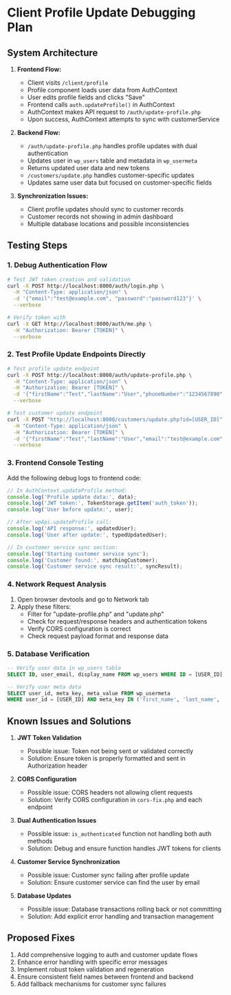 # Client Profile Update Debugging Plan

## System Architecture

1. **Frontend Flow:**
   - Client visits `/client/profile`
   - Profile component loads user data from AuthContext
   - User edits profile fields and clicks "Save"
   - Frontend calls `auth.updateProfile()` in AuthContext
   - AuthContext makes API request to `/auth/update-profile.php`
   - Upon success, AuthContext attempts to sync with customerService

2. **Backend Flow:**
   - `/auth/update-profile.php` handles profile updates with dual authentication
   - Updates user in `wp_users` table and metadata in `wp_usermeta`
   - Returns updated user data and new tokens
   - `/customers/update.php` handles customer-specific updates
   - Updates same user data but focused on customer-specific fields

3. **Synchronization Issues:**
   - Client profile updates should sync to customer records
   - Customer records not showing in admin dashboard
   - Multiple database locations and possible inconsistencies

## Testing Steps

### 1. Debug Authentication Flow

```bash
# Test JWT token creation and validation
curl -X POST http://localhost:8000/auth/login.php \
  -H "Content-Type: application/json" \
  -d '{"email":"test@example.com", "password":"password123"}' \
  --verbose

# Verify token with
curl -X GET http://localhost:8000/auth/me.php \
  -H "Authorization: Bearer [TOKEN]" \
  --verbose
```

### 2. Test Profile Update Endpoints Directly

```bash
# Test profile update endpoint
curl -X POST http://localhost:8000/auth/update-profile.php \
  -H "Content-Type: application/json" \
  -H "Authorization: Bearer [TOKEN]" \
  -d '{"firstName":"Test","lastName":"User","phoneNumber":"1234567890","company":"Test Co"}' \
  --verbose

# Test customer update endpoint
curl -X POST "http://localhost:8000/customers/update.php?id=[USER_ID]" \
  -H "Content-Type: application/json" \
  -H "Authorization: Bearer [TOKEN]" \
  -d '{"firstName":"Test","lastName":"User","email":"test@example.com","phone":"1234567890","company":"Test Co"}' \
  --verbose
```

### 3. Frontend Console Testing

Add the following debug logs to frontend code:

```javascript
// In AuthContext.updateProfile method:
console.log('Profile update data:', data);
console.log('JWT token:', TokenStorage.getItem('auth_token'));
console.log('User before update:', user);

// After wpApi.updateProfile call:
console.log('API response:', updatedUser);
console.log('User after update:', typedUpdatedUser);

// In customer service sync section:
console.log('Starting customer service sync');
console.log('Customer found:', matchingCustomer);
console.log('Customer service sync result:', syncResult);
```

### 4. Network Request Analysis

1. Open browser devtools and go to Network tab
2. Apply these filters:
   - Filter for "update-profile.php" and "update.php"
   - Check for request/response headers and authentication tokens
   - Verify CORS configuration is correct
   - Check request payload format and response data

### 5. Database Verification

```sql
-- Verify user data in wp_users table
SELECT ID, user_email, display_name FROM wp_users WHERE ID = [USER_ID];

-- Verify user meta data
SELECT user_id, meta_key, meta_value FROM wp_usermeta 
WHERE user_id = [USER_ID] AND meta_key IN ('first_name', 'last_name', 'phone_number', 'company');
```

## Known Issues and Solutions

1. **JWT Token Validation**
   - Possible issue: Token not being sent or validated correctly
   - Solution: Ensure token is properly formatted and sent in Authorization header

2. **CORS Configuration**
   - Possible issue: CORS headers not allowing client requests
   - Solution: Verify CORS configuration in `cors-fix.php` and each endpoint

3. **Dual Authentication Issues**
   - Possible issue: `is_authenticated` function not handling both auth methods
   - Solution: Debug and ensure function handles JWT tokens for clients

4. **Customer Service Synchronization**
   - Possible issue: Customer sync failing after profile update
   - Solution: Ensure customer service can find the user by email

5. **Database Updates**
   - Possible issue: Database transactions rolling back or not committing
   - Solution: Add explicit error handling and transaction management

## Proposed Fixes

1. Add comprehensive logging to auth and customer update flows
2. Enhance error handling with specific error messages
3. Implement robust token validation and regeneration
4. Ensure consistent field names between frontend and backend
5. Add fallback mechanisms for customer sync failures 